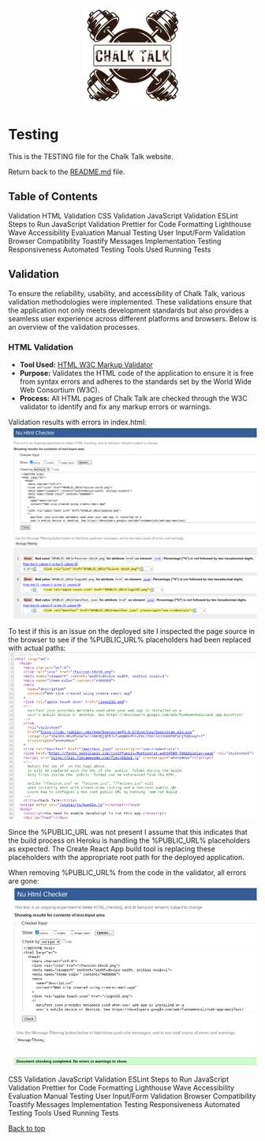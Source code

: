 <p align="center">
  <img src="./src/assets/chalk_logo_white.png" alt="Chalk Talk Logo" width="200"/>
</p>

<a name="top"></a>
# Testing
This is the TESTING file for the Chalk Talk website.

Return back to the [README.md](README.md) file.

## Table of Contents
Validation
HTML Validation
CSS Validation
JavaScript Validation
ESLint
Steps to Run JavaScript Validation
Prettier for Code Formatting
Lighthouse
Wave Accessibility Evaluation
Manual Testing
User Input/Form Validation
Browser Compatibility
Toastify Messages Implementation Testing
Responsiveness
Automated Testing
Tools Used
Running Tests


## Validation
To ensure the reliability, usability, and accessibility of Chalk Talk, various validation methodologies were implemented. These validations ensure that the application not only meets development standards but also provides a seamless user experience across different platforms and browsers. Below is an overview of the validation processes.

### HTML Validation
-   **Tool Used:** [HTML W3C Markup Validator](https://validator.w3.org/)
-   **Purpose:** Validates the HTML code of the application to ensure it is free from syntax errors and adheres to the standards set by the World Wide Web Consortium (W3C).
-   **Process:** All HTML pages of Chalk Talk are checked through the W3C validator to identify and fix any markup errors or warnings.

Validation results with errors in index.html:
![HTML validator errors](./readme/testing/index.html_errors.png)

To test if this is an issue on the deployed site I inspected the page source in the browser to see if the %PUBLIC_URL% placeholders had been replaced with actual paths:
![index.html page source](./readme/testing/page_source_index.png)

Since the %PUBLIC_URL was not present I assume that this indicates that the build process on Heroku is handling the %PUBLIC_URL% placeholders as expected. The Create React App build tool is replacing these placeholders with the appropriate root path for the deployed application.

When removing %PUBLIC_URL% from the code in the validator, all errors are gone:
![HTML validator no errors](./readme/testing/index.html_validation.png)

CSS Validation
JavaScript Validation
ESLint
Steps to Run JavaScript Validation
Prettier for Code Formatting
Lighthouse
Wave Accessibility Evaluation
Manual Testing
User Input/Form Validation
Browser Compatibility
Toastify Messages Implementation Testing
Responsiveness
Automated Testing
Tools Used
Running Tests


[Back to top](#top)